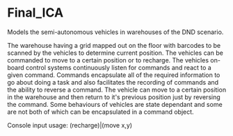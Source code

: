 # Final_ICA
Models the semi-autonomous vehicles in warehouses of the DND scenario.

The warehouse having a grid mapped out on the floor with barcodes to be scanned by the vehicles to determine current position. The vehicles can be commanded to move to a certain position or to recharge. The vehicles on-board control systems continuously listen for commands and react to a given command. Commands encapsulate all of the required information to go about doing a task and also facilitates the recording of commands and the ability to reverse a command. The vehicle can move to a certain position in the warehouse and then return to it's previous position just by reversing the command. Some behaviours of vehicles are state dependant and some are not both of which can be encapsulated in a command object.

Console input usage: (recharge)|(move x,y)
